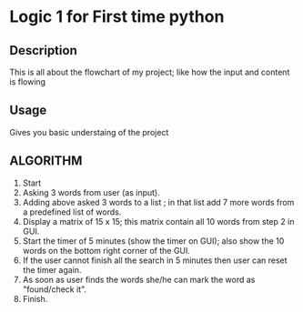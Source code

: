 # Logic 1 for First time python
## Description
   This is all about the flowchart of my project; like how the input and content is flowing

## Usage
   Gives you basic understaing of the project


## ALGORITHM
1. Start
2. Asking 3 words from user (as input).
3. Adding above asked 3 words to a list ; in that list add 7 more words from a predefined list of words.
4. Display a matrix of 15 x 15; this matrix contain all 10 words from step 2 in GUI.
5. Start the timer of 5 minutes (show the timer on GUI); also show the 10 words on the bottom right corner of the GUI.
6. If the user cannot finish all the search in 5 minutes then user can reset the timer again.
7. As soon as user finds the words she/he can mark the word as "found/check it".
8. Finish.




[ Features  Contributing   License]: #